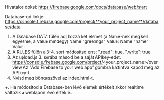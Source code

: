 Hivatalos doksi:
https://firebase.google.com/docs/database/web/start

Database-od linkje:
https://console.firebase.google.com/project/**your_project_name**/database/data

1. A Database DATA fülén adj hozzá két elemet (a Name-nek meg kell egyeznie, a Value mindegy)
	Name "greetings"	Value: <whatever>
	Name "name"			Value: <whatever>
2. A RULES fülön a 3-4. sort módosítsd erre:
	".read": true,
	".write": true
3. Az upload.js 3. sorába másold be a saját APIkey-edet.
	https://console.firebase.google.com/project/<your_project_name>/overview
	Az "Add Firebase to your web app" gombra kattintva kapod meg az APIkey-t.
4. Nyisd meg böngészővel az index.html-t.

+. Ha módosítod a Database-ben lévő elemek értékeit akkor realtime változik a weblapon lévő érték is.
